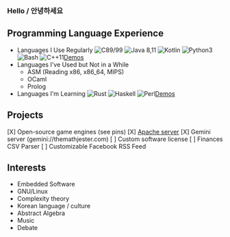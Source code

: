 ### Hello / 안녕하세요

## Programming Language Experience

- Languages I Use Regularly
    ![C89/99](https://img.shields.io/badge/c-%2300599C.svg?style=for-the-badge&logo=c&logoColor=white)
    ![Java 8,11](https://img.shields.io/badge/java-%23ED8B00.svg?style=for-the-badge&logo=java&logoColor=white)
    ![Kotlin](https://img.shields.io/badge/kotlin-%230095D5.svg?style=for-the-badge&logo=kotlin&logoColor=white)
    ![Python3](https://img.shields.io/badge/python-3670A0?style=for-the-badge&logo=python&logoColor=ffdd54)
    ![Bash](https://img.shields.io/badge/shell_script-%23121011.svg?style=for-the-badge&logo=gnu-bash&logoColor=white)
    ![C++11](https://img.shields.io/badge/c++-%2300599C.svg?style=for-the-badge&logo=c%2B%2B&logoColor=white)[Demos](https://github.com/chocorho/cplusplus-demos)
- Languages I've Used but Not in a While
    - ASM (Reading x86, x86_64, MIPS)
    - OCaml
    - Prolog
- Languages I'm Learning
    ![Rust](https://img.shields.io/badge/rust-%23000000.svg?style=for-the-badge&logo=rust&logoColor=white)
    ![Haskell](https://img.shields.io/badge/Haskell-5e5086?style=for-the-badge&logo=haskell&logoColor=white)
    ![Perl](https://img.shields.io/badge/perl-%2339457E.svg?style=for-the-badge&logo=perl&logoColor=white)[Demos](https://github.com/chocorho/perl-practice)

## Projects

[X] Open-source game engines (see pins)
[X] <a href="https://www.themathjester.com">Apache server</a>
[X] Gemini server (gemini://themathjester.com)
[ ] Custom software license
[ ] Finances CSV Parser
[ ] Customizable Facebook RSS Feed

## Interests

- Embedded Software
- GNU/Linux
- Complexity theory
- Korean language / culture
- Abstract Algebra
- Music
- Debate

<!--
**chocorho/chocorho** is a ✨ _special_ ✨ repository because its `README.md` (this file) appears on your GitHub profile.

Here are some ideas to get you started:

- 🔭 I’m currently working on ...
- 🌱 I’m currently learning ...
- 👯 I’m looking to collaborate on ...
- 🤔 I’m looking for help with ...
- 💬 Ask me about ...
- 📫 How to reach me: ...
- 😄 Pronouns: ...
- ⚡ Fun fact: ...
-->
